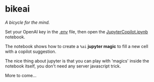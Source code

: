 # bikeai
*A bicycle for the mind.*

Set your OpenAI key in the [.env](.env) file, then open the [JupyterCopilot.ipynb](JupyterCopilot.ipynb) notebook.

The notebook shows how to create a `%ai` **jupyter magic** to fill a new cell with a copilot suggestion.

The nice thing about jupyter is that you can play with 'magics' inside the notebook itself, you don't need any server javascript trick.

More to come...
